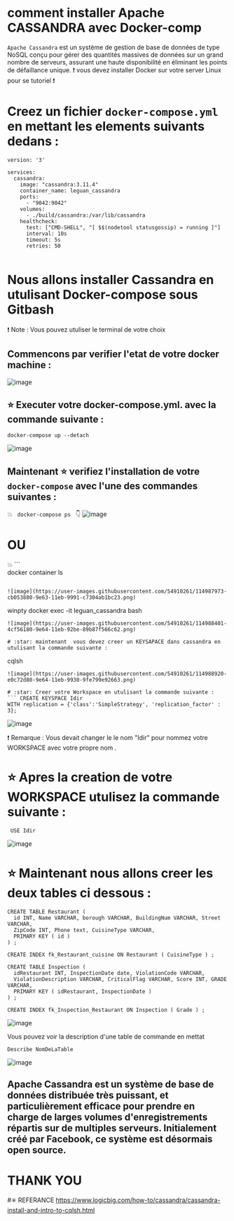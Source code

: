 
# comment installer Apache CASSANDRA avec Docker-comp 

``` Apache Cassandra ``` est un système de gestion de base de données de type NoSQL conçu pour gérer des quantités massives de données sur un grand nombre de serveurs, assurant une haute disponibilité en éliminant les points de défaillance unique.
:exclamation: vous devez installer Docker sur votre server Linux pour se tutoriel :exclamation:

# Creez un fichier ``` docker-compose.yml ```  en mettant les elements suivants dedans : 

```
version: '3'

services:
  cassandra:
    image: "cassandra:3.11.4"
    container_name: leguan_cassandra
    ports:
      - "9042:9042"
    volumes:
      - ./build/cassandra:/var/lib/cassandra
    healthcheck:
      test: ["CMD-SHELL", "[ $$(nodetool statusgossip) = running ]"]
      interval: 10s
      timeout: 5s
      retries: 50
      
```
      
# Nous allons installer Cassandra en utulisant Docker-compose sous Gitbash 
:exclamation: Note : Vous pouvez utuliser le terminal de votre choix

## Commencons par verifier l'etat de votre docker machine :
![image](https://user-images.githubusercontent.com/54910261/114986493-11f22e80-9e62-11eb-876f-40716823adaa.png)


 ## :star: Executer votre docker-compose.yml. avec la commande suivante :
```
docker-compose up --detach
```
![image](https://user-images.githubusercontent.com/54910261/114987202-e3c11e80-9e62-11eb-8176-44fed1075046.png)


## Maintenant :star:  verifiez  l'installation de votre ``` docker-compose ``` avec l'une des commandes suivantes : 

:boom: ```  docker-compose ps  ``` :point_down: 
![image](https://user-images.githubusercontent.com/54910261/114987607-5af6b280-9e63-11eb-9655-7e0ba7f5b12b.png)
                         
  # OU
                   
:boom: ```  
docker container ls 
```

![image](https://user-images.githubusercontent.com/54910261/114987973-cb053880-9e63-11eb-9991-c7304ab1bc23.png)

 ```
 winpty docker exec -it leguan_cassandra bash
  
 ```
![image](https://user-images.githubusercontent.com/54910261/114988401-4cf56180-9e64-11eb-92be-89b87f566c62.png)

# :star: maintenant  vous devez creer un KEYSAPACE dans cassandra en utulisant la commande suivante : 

 ```
 cqlsh

 ```
 ![image](https://user-images.githubusercontent.com/54910261/114988920-e0c72d80-9e64-11eb-9930-9fe799e92663.png)
 
 # :star: Creer votre Workspace en utulisant la commande suivante :
 ``` CREATE KEYSPACE Idir
WITH replication = {'class':'SimpleStrategy', 'replication_factor' : 3};
 ```

![image](https://user-images.githubusercontent.com/54910261/114989415-65b24700-9e65-11eb-8955-56b60dc90030.png)

:exclamation: Remarque : Vous devait changer le le nom "Idir" pour nommez votre WORKSPACE avec votre propre nom .

# :star: Apres la creation de votre WORKSPACE utulisez la commande suivante :

 ```
  USE Idir
   ```
   ![image](https://user-images.githubusercontent.com/54910261/114990584-a8c0ea00-9e66-11eb-9acb-ac34e05ec5e9.png)


# :star: Maintenant nous allons creer les deux tables ci dessous : 
 ```
 CREATE TABLE Restaurant (
   id INT, Name VARCHAR, borough VARCHAR, BuildingNum VARCHAR, Street VARCHAR,
   ZipCode INT, Phone text, CuisineType VARCHAR,
   PRIMARY KEY ( id )
 ) ;

 CREATE INDEX fk_Restaurant_cuisine ON Restaurant ( CuisineType ) ;

 CREATE TABLE Inspection (
   idRestaurant INT, InspectionDate date, ViolationCode VARCHAR,
   ViolationDescription VARCHAR, CriticalFlag VARCHAR, Score INT, GRADE VARCHAR,
   PRIMARY KEY ( idRestaurant, InspectionDate )
 ) ;

CREATE INDEX fk_Inspection_Restaurant ON Inspection ( Grade ) ;
 ```
 ![image](https://user-images.githubusercontent.com/54910261/114991061-2f75c700-9e67-11eb-83f7-5964fc2e3a0d.png)

Vous pouvez voir la description d'une table de commande en mettat 

```
Describe NomDeLaTable
```
![image](https://user-images.githubusercontent.com/54910261/114991123-40bed380-9e67-11eb-9d88-ed804dd515b3.png)

## Apache Cassandra est un système de base de données distribuée très puissant, et particulièrement efficace pour prendre en charge de larges volumes d'enregistrements répartis sur de multiples serveurs. Initialement créé par Facebook, ce système est désormais open source.

# THANK YOU
#:eight_spoked_asterisk:  REFERANCE
https://www.logicbig.com/how-to/cassandra/cassandra-install-and-intro-to-cqlsh.html

 

